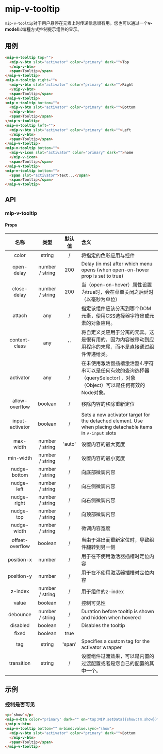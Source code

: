 # mip-v-tooltip

`mip-v-tooltip`对于用户悬停在元素上时传递信息很有用。您也可以通过一个**v-model**以编程方式控制提示组件的显示。

## 用例

```html
<mip-v-tooltip top="">
  <mip-v-btn slot="activator" color="primary" dark="">Top
  </mip-v-btn>
  <span>Tooltip</span>
</mip-v-tooltip>
<mip-v-tooltip right="">
  <mip-v-btn slot="activator" color="primary" dark="">Right
  </mip-v-btn>
  <span>Tooltip</span>
</mip-v-tooltip>
<mip-v-tooltip bottom="">
  <mip-v-btn slot="activator" color="primary" dark="">Bottom
  </mip-v-btn>
  <span>Tooltip</span>
</mip-v-tooltip>
<mip-v-tooltip left="">
  <mip-v-btn slot="activator" color="primary" dark="">Left
  </mip-v-btn>
  <span>Tooltip</span>
</mip-v-tooltip>
<mip-v-tooltip bottom="">
  <mip-v-icon slot="activator" color="primary" dark="">home
  </mip-v-icon>
  <span>Tooltip</span>
</mip-v-tooltip>
<mip-v-tooltip bottom="">
  <span slot="activator">text...</span>
  <span>Tooltip</span>
</mip-v-tooltip>
```

## API

### mip-v-tooltip

#### Props

名称|类型|默认值|含义
:--:|:--:|:--:|:---
color|string|/|将指定的色彩应用与控件
open-delay|number / string|200|Delay (in ms) after which menu opens (when open-on-hover prop is set to true)
close-delay|number / string|200|当（open-on-hover）属性设置为true时，会在菜单关闭之后延时（以毫秒为单位）
attach|any|/|指定该组件应该分离到哪个DOM元素，使用CSS选择器字符串或元素的对象应用。
content-class|any|''|将自定义类应用于分离的元素。这是很有用的，因为内容被移动到应用程序的末尾，而不是直接通过组件传递给类。
activator|any|/|在未使用激活器插槽激活器4.字符串可以是任何有效的查询选择器（querySelector），对象（Object）可以是任何有效的Node对象。
allow-overflow|boolean|/|移除内容的移除重新定位
input-activator|boolean|/|Sets a new activator target for the detached element. Use when placing detachable items in `v-input` slots
max-width|number / string|'auto'|设置内容的最大宽度
min-width|number / string|/|设置内容的最小宽度
nudge-bottom|number / string|/|向底部微调内容
nudge-left|number / string|/|向左侧微调内容
nudge-right|number / string|/|向右侧微调内容
nudge-top|number / string|/|向顶部微调内容
nudge-width|number / string|/|微调内容宽度
offset-overflow|boolean|/|当由于溢出而重新定位时，导致组件翻转到另一侧
position-x|number|/|用于在不使用激活器插槽时定位内容
position-y|number|/|用于在不使用激活器插槽时定位内容
z-index|number / string|/|用于组件的z-index
value|boolean|/|控制可见性
debounce|number / string|/|Duration before tooltip is shown and hidden when hovered
disabled|boolean|/|Disables the tooltip
fixed|boolean|true|
tag|string|'span'|Specifies a custom tag for the activator wrapper
transition|string|/|设置组件过渡效果，可以是内置的过渡配置或者是您自己的配置的其中一个。

## 示例

### 控制是否可见

```html
<p>`show`</p>
<mip-v-btn color="primary" dark="" on="tap:MIP.setData({show:!m.show})">edit
</mip-v-btn>
<mip-v-tooltip bottom="" m-bind:value.sync="show">
  <mip-v-btn slot="activator" color="primary" dark="">Bottom
  </mip-v-btn>
  <span>Tooltip</span>
</mip-v-tooltip>
```

